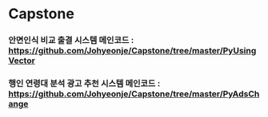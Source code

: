 # Capstone

### 안면인식 비교 출결 시스템 메인코드 : https://github.com/Johyeonje/Capstone/tree/master/PyUsingVector

### 행인 연령대 분석 광고 추천 시스템 메인코드 : https://github.com/Johyeonje/Capstone/tree/master/PyAdsChange

